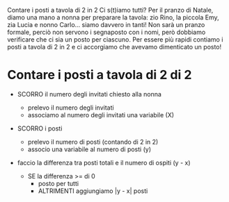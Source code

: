 Contare i posti a tavola di 2 in 2
Ci s(t)iamo tutti?
Per il pranzo di Natale, diamo una mano a nonna per preparare la tavola: zio Rino, la piccola Emy, zia Lucia e nonno Carlo… siamo davvero in tanti!
Non sarà un pranzo formale, perciò non servono i segnaposto con i nomi, però dobbiamo verificare che ci sia un posto per ciascuno. Per essere più rapidi contiamo i posti a tavola di 2 in 2 e ci accorgiamo che avevamo dimenticato un posto!


# Contare i posti a tavola di 2 di 2

- SCORRO il numero degli invitati chiesto alla nonna
    - prelevo il numero degli invitati
    - associamo al numero degli invitati una variabile (X)
- SCORRO i posti
    - prelevo il numero di posti (contando di 2 in 2)
    - associo una variabile al numero di posti (y)

- faccio la differenza tra posti totali e il numero di ospiti (y - x)

    - SE la differenza >= di 0
        - posto per tutti
        - ALTRIMENTI aggiungiamo |y - x| posti